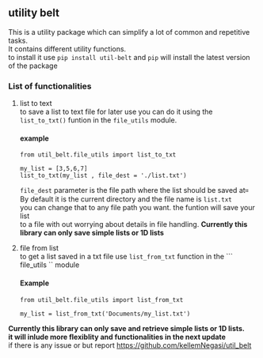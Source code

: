 ## utility belt
This is a utility package which can simplify a lot of common and repetitive tasks.<br/>
It contains different utility functions.</br>
to install it use ``` pip install util-belt ``` and `pip` will install the latest version of the package<br/>
### List of functionalities
1. list to text  <br/> to save a list to text file for later use you can do it using the <br/>
```list_to_txt()``` funtion in the `file_utils` module.
   #### example
   ```
   from util_belt.file_utils import list_to_txt

   my_list = [3,5,6,7]
   list_to_txt(my_list , file_dest = './list.txt')

   ```
   `file_dest` parameter is the file path where the list should be saved at። </br>
   By default it is  the current directory and the file name is `list.txt` <br>
   you can change that to any file path you want. the funtion will save your list <br>
   to a file with out worrying about details in file handling.
   **Currently this library can only save simple lists or 1D lists**
2. file from list</br>
   to get a list saved in a txt file use ``` list_from_txt ``` function in the ``` file_utils `` module <br/>

   #### Example
   ```
   from util_belt.file_utils import list_from_txt

   my_list = list_from_txt('Documents/my_list.txt')

   ```
**Currently this library can only save and retrieve simple lists or 1D lists.<br/> it will inlude more flexiblity and functionalities in the next update** <br/>
if there is any issue or but report https://github.com/kellemNegasi/util_belt
